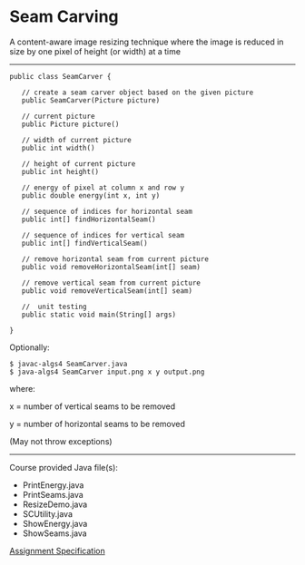# Seam Carving
A content-aware image resizing technique where the image is reduced in size by one pixel of height (or width) at a time

---

```
public class SeamCarver {

   // create a seam carver object based on the given picture
   public SeamCarver(Picture picture)

   // current picture
   public Picture picture()

   // width of current picture
   public int width()

   // height of current picture
   public int height()

   // energy of pixel at column x and row y
   public double energy(int x, int y)

   // sequence of indices for horizontal seam
   public int[] findHorizontalSeam()

   // sequence of indices for vertical seam
   public int[] findVerticalSeam()

   // remove horizontal seam from current picture
   public void removeHorizontalSeam(int[] seam)

   // remove vertical seam from current picture
   public void removeVerticalSeam(int[] seam)

   //  unit testing
   public static void main(String[] args)

}
```

Optionally:
```
$ javac-algs4 SeamCarver.java
$ java-algs4 SeamCarver input.png x y output.png
```
where:

x = number of vertical seams to be removed

y = number of horizontal seams to be removed

(May not throw exceptions)

---

Course provided Java file(s):
* PrintEnergy.java
* PrintSeams.java
* ResizeDemo.java
* SCUtility.java
* ShowEnergy.java
* ShowSeams.java

[Assignment Specification](https://coursera.cs.princeton.edu/algs4/assignments/seam/specification.php)